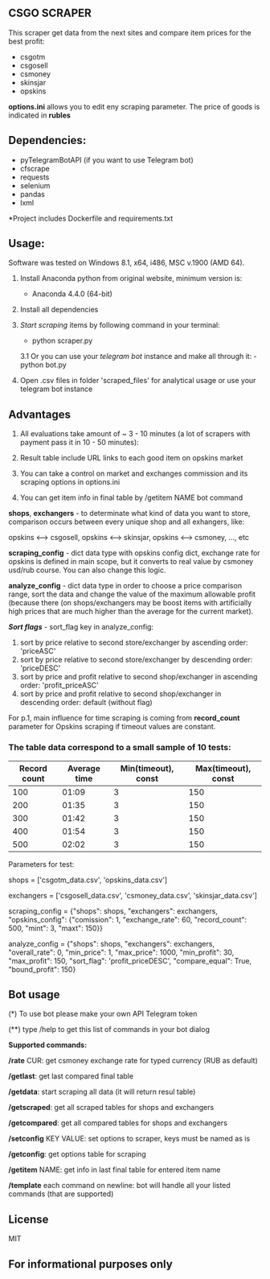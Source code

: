 ## CSGO SCRAPER

This scraper get data from the next sites and compare item prices for the best profit:

- csgotm
- csgosell
- csmoney
- skinsjar
- opskins

**options.ini** allows you to edit eny scraping parameter.
The price of goods is indicated in **rubles**

##  **Dependencies:**

- pyTelegramBotAPI (if you want to use Telegram bot)
- cfscrape
- requests
- selenium
- pandas
- lxml

*Project includes Dockerfile and requirements.txt

##  **Usage:**

Software was tested on Windows 8.1, x64, i486, MSC v.1900 (AMD 64).

1. Install Anaconda python from original website, minimum version is:
	-	Anaconda 4.4.0 (64-bit) 
    
2. Install all dependencies
    
3. _Start scraping_ items by following command in your terminal:
	-	python scraper.py
    
    3.1 Or you can use your _telegram bot_ instance and make all through it:
    	-	python bot.py
    
4. Open .csv files in folder 'scraped_files' for analytical usage or use your telegram bot instance

## **Advantages**

1. All evaluations take amount of ~ 3 - 10 minutes (a lot of scrapers with payment pass it in 10 - 50 minutes):

2. Result table include URL links to each good item on opskins market

3. You can take a control on market and exchanges commission and its scraping options in options.ini

4. You can get item info in final table by /getitem NAME bot command

**shops**, **exchangers** - to determinate what kind of data you want to store, comparison occurs between every unique shop and all exhangers, like:

opskins <--> csgosell, opskins <--> skinsjar, opskins <--> csmoney, ..., etc

**scraping_config** - dict data type with opskins config dict, exchange rate for opskins is defined in main scope, but it converts to real value by csmoney usd/rub course. You can also change this logic.

**analyze_config** - dict data type in order to choose a price comparison range, sort the data and change the value of the maximum allowable profit (because there (on shops/exchangers may be boost items with artificially high prices that are much higher than the average for the current market).

**_Sort flags_** - sort_flag key in analyze_config:

1. sort by price relative to second store/exchanger by ascending order: 'priceASC'
2. sort by price relative to second store/exchanger by descending order: 'priceDESC'
3. sort by price and profit relative to second shop/exchanger in ascending order: 'profit_priceASC'
4. sort by price and profit relative to second shop/exchanger in descending order: default (without flag)

For p.1, main influence for time scraping is coming from **record_count** parameter for Opskins scraping if timeout values are constant.

### The table data correspond to a small sample of 10 tests:

| Record count  | Average time | Min(timeout), const | Max(timeout), const |
| ------------- | ------------ | ------------------- | ------------------- |
| 100  			|	  01:09    |		  3          |         150         | 
| 200  			|	  01:35    |		  3          |         150         |
| 300  			|	  01:42    |		  3          |         150         |
| 400  			|	  01:54    |		  3          |         150         |
| 500  			|	  02:02    |		  3          |         150         |

Parameters for test:

shops = ['csgotm_data.csv', 'opskins_data.csv']

exchangers = ['csgosell_data.csv', 'csmoney_data.csv', 'skinsjar_data.csv']

scraping_config = {"shops": shops, "exchangers": exchangers, "opskins_config": {"comission": 1, "exchange_rate": 60, "record_count": 500, "mint": 3, "maxt": 150}}

analyze_config = {"shops": shops, "exchangers": exchangers, "overall_rate": 0, "min_price": 1, "max_price": 1000, "min_profit": 30, "max_profit": 150, "sort_flag": 'profit_priceDESC', "compare_equal": True, "bound_profit": 150}

## Bot usage

(*) To use bot please make your own API Telegram token

(**) type /help to get this list of commands in your bot dialog

**Supported commands:**

**/rate** CUR: get csmoney exchange rate for typed currency (RUB as default)

**/getlast**: get last compared final table

**/getdata**: start scraping all data (it will return resul table)

**/getscraped**: get all scraped tables for shops and exchangers

**/getcompared**: get all compared tables for shops and exchangers

**/setconfig** KEY VALUE: set options to scraper, keys must be named as is

**/getconfig**: get options table for scraping

**/getitem** NAME: get info in last final table for entered item name

**/template** each command on newline: bot will handle all your listed commands (that are supported)

## **License**

MIT

##  **For informational purposes only**

